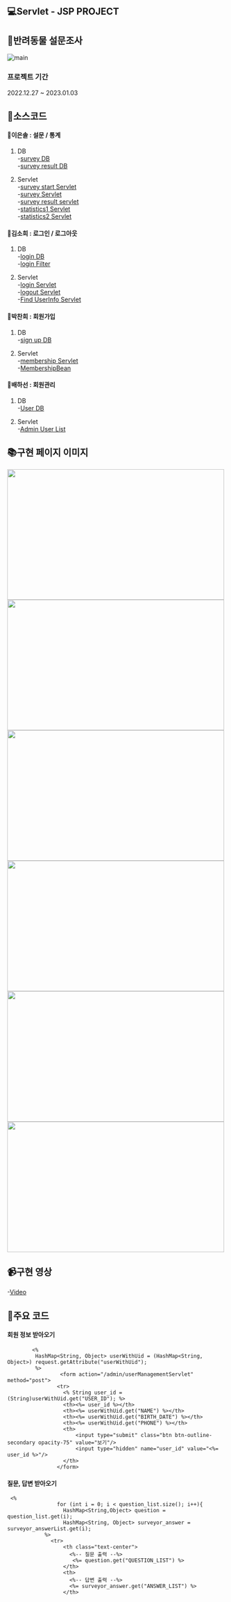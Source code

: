 ## 💻Servlet - JSP PROJECT

## 🦔반려동물 설문조사

![main](https://user-images.githubusercontent.com/111327647/210258146-be9a9ab9-73ae-4520-a6ee-90a54867c255.png)


### 프로젝트 기간

2022.12.27 ~ 2023.01.03

## 🔌소스코드

#### 📗이은솔 : 설문 / 통계

1. DB  
   -[survey DB](https://github.com/sol1230/final_mango/blob/master/src/main/java/com/mango/final_mango/dao/SurveyWithDB.java)  
   -[survey result DB](https://github.com/sol1230/final_mango/blob/master/src/main/java/com/mango/final_mango/dao/SurveyResultWithDB.java)

2. Servlet  
   -[survey start Servlet](https://github.com/sol1230/final_mango/blob/master/src/main/java/com/mango/final_mango/servlets/SurveyStart.java)  
   -[survey Servlet](https://github.com/sol1230/final_mango/blob/master/src/main/java/com/mango/final_mango/servlets/SurveyServlets.java)  
   -[survey result servlet](https://github.com/sol1230/final_mango/blob/master/src/main/java/com/mango/final_mango/servlets/SurveyServlets.java)  
   -[statistics1 Servlet](https://github.com/sol1230/final_mango/blob/master/src/main/java/com/mango/final_mango/servlets/Statistics1Servlet.java)  
   -[statistics2 Servlet](https://github.com/sol1230/final_mango/blob/master/src/main/java/com/mango/final_mango/servlets/Statistics2Servlet.java)

#### 📘김소희 : 로그인 / 로그아웃

1. DB  
   -[login DB](https://github.com/sol1230/final_mango/blob/master/src/main/java/com/mango/final_mango/dao/LoginWithDB.java)  
   -[login Filter](https://github.com/sol1230/final_mango/blob/master/src/main/java/com/mango/final_mango/filter/LoginFilter.java)

2. Servlet  
   -[login Servlet](https://github.com/sol1230/final_mango/blob/master/src/main/java/com/mango/final_mango/servlets/LoginServlets.java)  
   -[logout Servlet](https://github.com/sol1230/final_mango/blob/master/src/main/java/com/mango/final_mango/servlets/LogoutServlets.java)  
   -[Find UserInfo Servlet](https://github.com/sol1230/final_mango/blob/master/src/main/java/com/mango/final_mango/servlets/FindUserInfoServlets.java)

#### 📙박찬희 : 회원가입

1. DB  
   -[sign up DB](https://github.com/sol1230/final_mango/blob/master/src/main/java/com/mango/final_mango/dao/SignUpDB.java)

2. Servlet  
   -[membership Servlet](https://github.com/sol1230/final_mango/blob/master/src/main/java/com/mango/final_mango/servlets/Membership_test/MembershipServlet.java)  
   -[MembershipBean](https://github.com/sol1230/final_mango/blob/master/src/main/java/com/mango/final_mango/servlets/Membership_test/MembershipBean.java)

#### 📕배하선 : 회원관리

1. DB  
   -[User DB](https://github.com/sol1230/final_mango/blob/master/src/main/java/com/mango/final_mango/dao/UserWithDB.java)

2. Servlet  
   -[Admin User List](https://github.com/sol1230/final_mango/blob/master/src/main/java/com/mango/final_mango/servlets/AdminUserList.java)

## 📚구현 페이지 이미지
<div>
<img src="https://user-images.githubusercontent.com/111327647/210258539-128494f0-f0b1-48c6-9ba1-e15a36ea9ee7.png" width="500" height="300">
<img src="https://user-images.githubusercontent.com/111327647/210258637-11e48e49-2f51-4e70-9a22-55222dfd270c.png" width="500" height="300">
<img src="https://user-images.githubusercontent.com/111327647/210260703-122848a3-984c-4093-a895-cb0fb9e5f23c.png" width="500" height="300">
<img src="https://user-images.githubusercontent.com/111327647/210258790-7eb09714-6c7a-4511-ab17-ab01ec7d67f9.png" width="500" height="300">
<img src="https://user-images.githubusercontent.com/111327647/210259345-9d9a1ff3-f140-434b-b1ae-444e73393f51.png" width="500" height="300">
<img src="https://user-images.githubusercontent.com/111327647/210259459-d530a1fe-a4e3-4abc-887f-915d27b897e3.png" width="500" height="300">
</div>


## 📹구현 영상

-[Video](https://youtu.be/bIDMNy5KAWk)

## 🔋주요 코드
#### 회원 정보 받아오기

```
        <% 
         HashMap<String, Object> userWithUid = (HashMap<String, Object>) request.getAttribute("userWithUid");
         %>
                 <form action="/admin/userManagementServlet" method="post">
                <tr>
                  <% String user_id = (String)userWithUid.get("USER_ID"); %>
                  <th><%= user_id %></th>
                  <th><%= userWithUid.get("NAME") %></th>
                  <th><%= userWithUid.get("BIRTH_DATE") %></th>
                  <th><%= userWithUid.get("PHONE") %></th>
                  <th>
                      <input type="submit" class="btn btn-outline-secondary opacity-75" value="보기"/>
                      <input type="hidden" name="user_id" value="<%= user_id %>"/>
                  </th>
                </form>
```

#### 질문, 답변 받아오기
````
 <% 
                for (int i = 0; i < question_list.size(); i++){ 
                  HashMap<String,Object> question = question_list.get(i);
                  HashMap<String, Object> surveyor_answer = surveyor_answerList.get(i);
            %>
              <tr>                  
                  <th class="text-center"> 
                    <%-- 질문 출력 --%>
                     <%= question.get("QUESTION_LIST") %> 
                  </th>
                  <th>
                    <%-- 답변 출력 --%>
                    <%= surveyor_answer.get("ANSWER_LIST") %>
                  </th>
 ````
